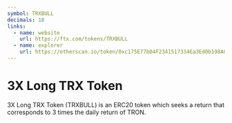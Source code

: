 ```yaml
---
symbol: TRXBULL
decimals: 18
links:
  - name: website
    url: https://ftx.com/tokens/TRXBULL
  - name: explorer
    url: https://etherscan.io/token/0xc175E77b04F2341517334Ea3Ed0b198A01A97383
---
```


# 3X Long TRX Token

3X Long TRX Token (TRXBULL) is an ERC20 token which seeks a return that corresponds to 3 times the daily return of TRON.
